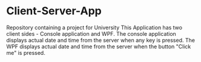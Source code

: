 # Client-Server-App
Repository containing a project for University
This Application has two client sides - Console application and WPF.
The console application displays actual date and time from the server when any key is pressed.
The WPF displays actual date and time from the server when the button "Click me" is pressed.

